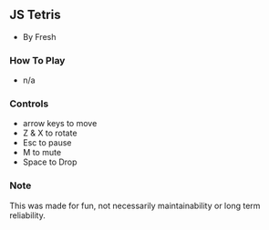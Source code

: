 ## JS Tetris
- By Fresh

### How To Play
- n/a

### Controls
- arrow keys to move
- Z & X to rotate
- Esc to pause 
- M to mute
- Space to Drop


### Note
This was made for fun, not necessarily maintainability or long term reliability.